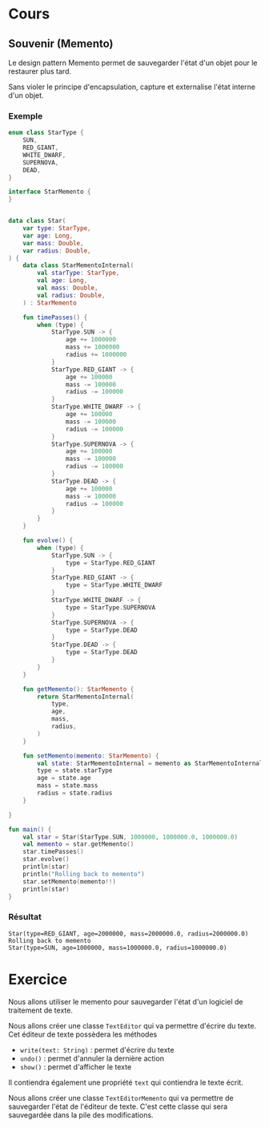 # Cours

## Souvenir (Memento)

Le design pattern Memento permet de sauvegarder l'état d'un objet pour le restaurer plus tard.

Sans violer le principe d'encapsulation, capture et externalise l'état interne d'un objet.

### Exemple

```kotlin
enum class StarType {
    SUN,
    RED_GIANT,
    WHITE_DWARF,
    SUPERNOVA,
    DEAD,
}

interface StarMemento {
}


data class Star(
    var type: StarType,
    var age: Long,
    var mass: Double,
    var radius: Double,
) {
    data class StarMementoInternal(
        val starType: StarType,
        val age: Long,
        val mass: Double,
        val radius: Double,
    ) : StarMemento

    fun timePasses() {
        when (type) {
            StarType.SUN -> {
                age += 1000000
                mass += 1000000
                radius += 1000000
            }
            StarType.RED_GIANT -> {
                age += 100000
                mass -= 100000
                radius -= 100000
            }
            StarType.WHITE_DWARF -> {
                age += 100000
                mass -= 100000
                radius -= 100000
            }
            StarType.SUPERNOVA -> {
                age += 100000
                mass -= 100000
                radius -= 100000
            }
            StarType.DEAD -> {
                age += 100000
                mass -= 100000
                radius -= 100000
            }
        }
    }

    fun evolve() {
        when (type) {
            StarType.SUN -> {
                type = StarType.RED_GIANT
            }
            StarType.RED_GIANT -> {
                type = StarType.WHITE_DWARF
            }
            StarType.WHITE_DWARF -> {
                type = StarType.SUPERNOVA
            }
            StarType.SUPERNOVA -> {
                type = StarType.DEAD
            }
            StarType.DEAD -> {
                type = StarType.DEAD
            }
        }
    }

    fun getMemento(): StarMemento {
        return StarMementoInternal(
            type,
            age,
            mass,
            radius,
        )
    }

    fun setMemento(memento: StarMemento) {
        val state: StarMementoInternal = memento as StarMementoInternal
        type = state.starType
        age = state.age
        mass = state.mass
        radius = state.radius
    }

}

fun main() {
    val star = Star(StarType.SUN, 1000000, 1000000.0, 1000000.0)
    val memento = star.getMemento()
    star.timePasses()
    star.evolve()
    println(star)
    println("Rolling back to memento")
    star.setMemento(memento!!)
    println(star)
}
```

### Résultat

```text
Star(type=RED_GIANT, age=2000000, mass=2000000.0, radius=2000000.0)
Rolling back to memento
Star(type=SUN, age=1000000, mass=1000000.0, radius=1000000.0)
```

# Exercice

Nous allons utiliser le memento pour sauvegarder l'état d'un logiciel de traitement de texte.

Nous allons créer une classe `TextEditor` qui va permettre d'écrire du texte. Cet éditeur de texte possèdera les méthodes

* `write(text: String)` : permet d'écrire du texte
* `undo()` : permet d'annuler la dernière action
* `show()` : permet d'afficher le texte

Il contiendra également une propriété `text` qui contiendra le texte écrit.

Nous allons créer une classe `TextEditorMemento` qui va permettre de sauvegarder l'état de l'éditeur de texte. C'est cette classe qui sera sauvegardée dans la pile des modifications.


